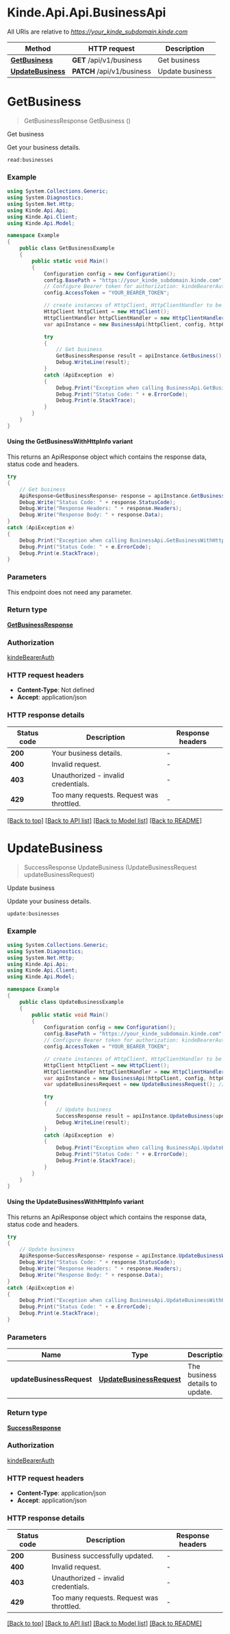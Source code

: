 # Kinde.Api.Api.BusinessApi

All URIs are relative to *https://your_kinde_subdomain.kinde.com*

| Method | HTTP request | Description |
|--------|--------------|-------------|
| [**GetBusiness**](BusinessApi.md#getbusiness) | **GET** /api/v1/business | Get business |
| [**UpdateBusiness**](BusinessApi.md#updatebusiness) | **PATCH** /api/v1/business | Update business |

<a id="getbusiness"></a>
# **GetBusiness**
> GetBusinessResponse GetBusiness ()

Get business

Get your business details.  <div>   <code>read:businesses</code> </div> 

### Example
```csharp
using System.Collections.Generic;
using System.Diagnostics;
using System.Net.Http;
using Kinde.Api.Api;
using Kinde.Api.Client;
using Kinde.Api.Model;

namespace Example
{
    public class GetBusinessExample
    {
        public static void Main()
        {
            Configuration config = new Configuration();
            config.BasePath = "https://your_kinde_subdomain.kinde.com";
            // Configure Bearer token for authorization: kindeBearerAuth
            config.AccessToken = "YOUR_BEARER_TOKEN";

            // create instances of HttpClient, HttpClientHandler to be reused later with different Api classes
            HttpClient httpClient = new HttpClient();
            HttpClientHandler httpClientHandler = new HttpClientHandler();
            var apiInstance = new BusinessApi(httpClient, config, httpClientHandler);

            try
            {
                // Get business
                GetBusinessResponse result = apiInstance.GetBusiness();
                Debug.WriteLine(result);
            }
            catch (ApiException  e)
            {
                Debug.Print("Exception when calling BusinessApi.GetBusiness: " + e.Message);
                Debug.Print("Status Code: " + e.ErrorCode);
                Debug.Print(e.StackTrace);
            }
        }
    }
}
```

#### Using the GetBusinessWithHttpInfo variant
This returns an ApiResponse object which contains the response data, status code and headers.

```csharp
try
{
    // Get business
    ApiResponse<GetBusinessResponse> response = apiInstance.GetBusinessWithHttpInfo();
    Debug.Write("Status Code: " + response.StatusCode);
    Debug.Write("Response Headers: " + response.Headers);
    Debug.Write("Response Body: " + response.Data);
}
catch (ApiException e)
{
    Debug.Print("Exception when calling BusinessApi.GetBusinessWithHttpInfo: " + e.Message);
    Debug.Print("Status Code: " + e.ErrorCode);
    Debug.Print(e.StackTrace);
}
```

### Parameters
This endpoint does not need any parameter.
### Return type

[**GetBusinessResponse**](GetBusinessResponse.md)

### Authorization

[kindeBearerAuth](../README.md#kindeBearerAuth)

### HTTP request headers

 - **Content-Type**: Not defined
 - **Accept**: application/json


### HTTP response details
| Status code | Description | Response headers |
|-------------|-------------|------------------|
| **200** | Your business details. |  -  |
| **400** | Invalid request. |  -  |
| **403** | Unauthorized - invalid credentials. |  -  |
| **429** | Too many requests. Request was throttled. |  -  |

[[Back to top]](#) [[Back to API list]](../README.md#documentation-for-api-endpoints) [[Back to Model list]](../README.md#documentation-for-models) [[Back to README]](../README.md)

<a id="updatebusiness"></a>
# **UpdateBusiness**
> SuccessResponse UpdateBusiness (UpdateBusinessRequest updateBusinessRequest)

Update business

Update your business details.  <div>   <code>update:businesses</code> </div> 

### Example
```csharp
using System.Collections.Generic;
using System.Diagnostics;
using System.Net.Http;
using Kinde.Api.Api;
using Kinde.Api.Client;
using Kinde.Api.Model;

namespace Example
{
    public class UpdateBusinessExample
    {
        public static void Main()
        {
            Configuration config = new Configuration();
            config.BasePath = "https://your_kinde_subdomain.kinde.com";
            // Configure Bearer token for authorization: kindeBearerAuth
            config.AccessToken = "YOUR_BEARER_TOKEN";

            // create instances of HttpClient, HttpClientHandler to be reused later with different Api classes
            HttpClient httpClient = new HttpClient();
            HttpClientHandler httpClientHandler = new HttpClientHandler();
            var apiInstance = new BusinessApi(httpClient, config, httpClientHandler);
            var updateBusinessRequest = new UpdateBusinessRequest(); // UpdateBusinessRequest | The business details to update.

            try
            {
                // Update business
                SuccessResponse result = apiInstance.UpdateBusiness(updateBusinessRequest);
                Debug.WriteLine(result);
            }
            catch (ApiException  e)
            {
                Debug.Print("Exception when calling BusinessApi.UpdateBusiness: " + e.Message);
                Debug.Print("Status Code: " + e.ErrorCode);
                Debug.Print(e.StackTrace);
            }
        }
    }
}
```

#### Using the UpdateBusinessWithHttpInfo variant
This returns an ApiResponse object which contains the response data, status code and headers.

```csharp
try
{
    // Update business
    ApiResponse<SuccessResponse> response = apiInstance.UpdateBusinessWithHttpInfo(updateBusinessRequest);
    Debug.Write("Status Code: " + response.StatusCode);
    Debug.Write("Response Headers: " + response.Headers);
    Debug.Write("Response Body: " + response.Data);
}
catch (ApiException e)
{
    Debug.Print("Exception when calling BusinessApi.UpdateBusinessWithHttpInfo: " + e.Message);
    Debug.Print("Status Code: " + e.ErrorCode);
    Debug.Print(e.StackTrace);
}
```

### Parameters

| Name | Type | Description | Notes |
|------|------|-------------|-------|
| **updateBusinessRequest** | [**UpdateBusinessRequest**](UpdateBusinessRequest.md) | The business details to update. |  |

### Return type

[**SuccessResponse**](SuccessResponse.md)

### Authorization

[kindeBearerAuth](../README.md#kindeBearerAuth)

### HTTP request headers

 - **Content-Type**: application/json
 - **Accept**: application/json


### HTTP response details
| Status code | Description | Response headers |
|-------------|-------------|------------------|
| **200** | Business successfully updated. |  -  |
| **400** | Invalid request. |  -  |
| **403** | Unauthorized - invalid credentials. |  -  |
| **429** | Too many requests. Request was throttled. |  -  |

[[Back to top]](#) [[Back to API list]](../README.md#documentation-for-api-endpoints) [[Back to Model list]](../README.md#documentation-for-models) [[Back to README]](../README.md)

